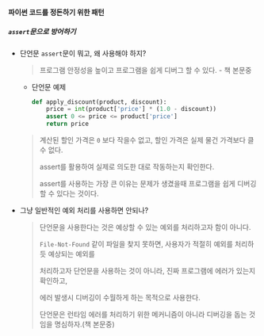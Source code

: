 #### 파이썬 코드를 정돈하기 위한 패턴



##### `assert`문으로 방어하기

- 단언문 `assert`문이 뭐고, 왜 사용해야 하지?

  > 프로그램 안정성을 높이고 프로그램을 쉽게 디버그 할 수 있다. - 책 본문중

  - 단언문 예제

    ```python
    def apply_discount(product, discount):
        price = int(product['price'] * (1.0 - discount))
        assert 0 <= price <= product['price']
        return price
    ```

  > 계산된 할인 가격은 `0` 보다 작을수 없고, 할인 가격은 실제 물건 가격보다 클 수 없다.
  >
  > assert를 활용하여 실제로 의도한 대로 작동하는지 확인한다.
  >
  > assert를 사용하는 가장 큰 이유는 문제가 생겼을때 프로그램을 쉽게 디버깅 할 수 있다는 것이다.



- 그냥 일반적인 예외 처리를 사용하면 안되나?

  > 단언문을 사용한다는 것은 예상할 수 있는 예외를 처리하고자 함이 아니다.
  >
  >  `File-Not-Found` 같이 파일을 찾지 못하면, 사용자가 적절히 예외를 처리하듯 예상되는 예외를 
  >
  > 처리하고자 단언문을 사용하는 것이 아니라, 진짜 프로그램에 에러가 있는지 확인하고,
  >
  > 에러 발생시 디버깅이 수월하게 하는 목적으로 사용한다.
  >
  > 단언문은 런타임 에러를 처리하기 위한 메커니즘이 아니라 디버깅을 돕는 것임을 명심하자.(책 본문중)

